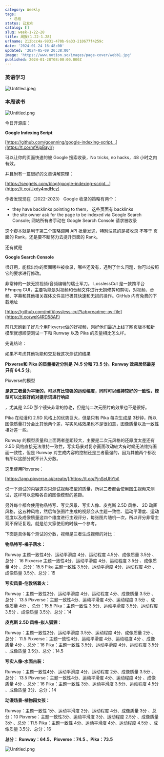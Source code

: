 ```yaml
---
category: Weekly
tags:
  - 总结
status: 已发布
catalog: []
slug: week-1-22-28
title: 周报(1.22-1.28)
urlname: 212bcc4a-9831-470b-9a33-210677f4259c
date: '2024-01-24 16:48:00'
updated: '2024-05-09 20:38:00'
image: 'https://www.notion.so/images/page-cover/webb1.jpg'
published: 2024-01-28T08:00:00.000Z
---
```


### 英语学习


![Untitled.jpeg](https://prod-files-secure.s3.us-west-2.amazonaws.com/5d24fe63-e567-4804-86f9-9fdc62e13082/13f89310-e18e-4344-b5f8-95c58ff07f1e/Untitled.jpeg?X-Amz-Algorithm=AWS4-HMAC-SHA256&X-Amz-Content-Sha256=UNSIGNED-PAYLOAD&X-Amz-Credential=ASIAZI2LB466RESPVKIB%2F20250415%2Fus-west-2%2Fs3%2Faws4_request&X-Amz-Date=20250415T053951Z&X-Amz-Expires=3600&X-Amz-Security-Token=IQoJb3JpZ2luX2VjEJ3%2F%2F%2F%2F%2F%2F%2F%2F%2F%2FwEaCXVzLXdlc3QtMiJHMEUCIQCweAv9gRx6HiVBpFRGA2agkayT0m5zoNK1IlAYbuASkQIgfVw962cPQrhstCjq1vraY5ONNzu6sr53ARCLLLdLzDAq%2FwMIJhAAGgw2Mzc0MjMxODM4MDUiDGsEcI1Rh%2BbGd%2FR0aircA1NekchucrX5ph02FfLQpcEVXV2zB%2Bm5YWvnTLzw1gYyl%2BtoZZ1SzDDfT6BUohoPqqFqy8yWCrnqTUGpk0X4Hh2FMn4c3IDttDFECkecXSvapwgcLGosLGO2EmTV%2BAgqbe1fxcJdYc418YBbAQpLP0gTnd%2FYyGJTnSGNSAZ7gsNyJrWradLn%2Bm%2FalCxsgzAmayy2K%2FoZlsE1n8lpjCGKnrTNzNAvuYHaGh%2B2lNtLfy1q%2BPaWqxjRqRh02GSo1QDPlHWuQF0p4byRyLoV48IPmW9kzbITTN225raRpSC9t7f3TwqbKWppKtOxouw3geoJHyFsQs3cxj%2B4AqMm6aHYUmyroqWaKt%2F%2B0o8qsKDJVw6SDtZTKNLnWOXxx%2BrxSBtiTzWFi%2BDzgrJE4UXMP0plRNBAE%2BtUh9HEICU5KSXfL65VMfKmBQ9k52x%2BH5gQGz7lKlTIy6n3soszLH%2Bci0RtA5d4pcgYgMYntND9SyorHrGcclzRfyi8AQMt3MwV%2FKCNZbS5JJ2UwqGhbZdYE0pL0CO17%2F7Z7lJnaKcQQh%2FcV9q07po6ObgcJDyCFfgsDgeo6C9RHzZU1Ft4D%2B8hzsdJvdRldZZJ73qUuy55lYS8S30psbL7kQuo3ntH5H1UMPHN978GOqUBfvhSaPrlv6zmE8TjDzSXeJSPCowyQ2%2BG79rQUFYRagvbzZ7adqnLpncGMW%2BcmNWw5ORymJRoBAdta%2BmuloBc9OqfL%2Fvue8RvV51EBEWj%2FyKKRlPU5oepc6QE49%2FmqVeQVyViVzrVOUxfnW12pU54calU0Y8TV6OGuORLJTw1eL%2BBy9qPX%2FNN6OgpmSgfcGUZMh%2BkZD5mvIhYOG2gWxNFNGcqXu4D&X-Amz-Signature=e7cc61d8ebec9acbf308995bf65355ef48f301d0a2ca47f6208cb1110be6b6b3&X-Amz-SignedHeaders=host&x-id=GetObject)


### 本周读书


![Untitled.png](https://prod-files-secure.s3.us-west-2.amazonaws.com/5d24fe63-e567-4804-86f9-9fdc62e13082/4230a01f-03e6-45a7-9f78-5892b7e77e85/Untitled.png?X-Amz-Algorithm=AWS4-HMAC-SHA256&X-Amz-Content-Sha256=UNSIGNED-PAYLOAD&X-Amz-Credential=ASIAZI2LB466RESPVKIB%2F20250415%2Fus-west-2%2Fs3%2Faws4_request&X-Amz-Date=20250415T053951Z&X-Amz-Expires=3600&X-Amz-Security-Token=IQoJb3JpZ2luX2VjEJ3%2F%2F%2F%2F%2F%2F%2F%2F%2F%2FwEaCXVzLXdlc3QtMiJHMEUCIQCweAv9gRx6HiVBpFRGA2agkayT0m5zoNK1IlAYbuASkQIgfVw962cPQrhstCjq1vraY5ONNzu6sr53ARCLLLdLzDAq%2FwMIJhAAGgw2Mzc0MjMxODM4MDUiDGsEcI1Rh%2BbGd%2FR0aircA1NekchucrX5ph02FfLQpcEVXV2zB%2Bm5YWvnTLzw1gYyl%2BtoZZ1SzDDfT6BUohoPqqFqy8yWCrnqTUGpk0X4Hh2FMn4c3IDttDFECkecXSvapwgcLGosLGO2EmTV%2BAgqbe1fxcJdYc418YBbAQpLP0gTnd%2FYyGJTnSGNSAZ7gsNyJrWradLn%2Bm%2FalCxsgzAmayy2K%2FoZlsE1n8lpjCGKnrTNzNAvuYHaGh%2B2lNtLfy1q%2BPaWqxjRqRh02GSo1QDPlHWuQF0p4byRyLoV48IPmW9kzbITTN225raRpSC9t7f3TwqbKWppKtOxouw3geoJHyFsQs3cxj%2B4AqMm6aHYUmyroqWaKt%2F%2B0o8qsKDJVw6SDtZTKNLnWOXxx%2BrxSBtiTzWFi%2BDzgrJE4UXMP0plRNBAE%2BtUh9HEICU5KSXfL65VMfKmBQ9k52x%2BH5gQGz7lKlTIy6n3soszLH%2Bci0RtA5d4pcgYgMYntND9SyorHrGcclzRfyi8AQMt3MwV%2FKCNZbS5JJ2UwqGhbZdYE0pL0CO17%2F7Z7lJnaKcQQh%2FcV9q07po6ObgcJDyCFfgsDgeo6C9RHzZU1Ft4D%2B8hzsdJvdRldZZJ73qUuy55lYS8S30psbL7kQuo3ntH5H1UMPHN978GOqUBfvhSaPrlv6zmE8TjDzSXeJSPCowyQ2%2BG79rQUFYRagvbzZ7adqnLpncGMW%2BcmNWw5ORymJRoBAdta%2BmuloBc9OqfL%2Fvue8RvV51EBEWj%2FyKKRlPU5oepc6QE49%2FmqVeQVyViVzrVOUxfnW12pU54calU0Y8TV6OGuORLJTw1eL%2BBy9qPX%2FNN6OgpmSgfcGUZMh%2BkZD5mvIhYOG2gWxNFNGcqXu4D&X-Amz-Signature=37cab6a2919781e89af956ed401ae30a608ce8691a9a405ac66e4ed1c26b86ef&X-Amz-SignedHeaders=host&x-id=GetObject)


今日开源库：


**Google Indexing Script**


[https://github.com/goenning/google-indexing-script…](https://t.co/mfAipBayir)


可以让你的页面快速的被 Google 搜索收录，No tricks, no hacks，48 小时之内有效。

并且附有一篇很好的文章讲解原理：


[https://seogets.com/blog/google-indexing-script…](https://t.co/Uxdy4mdHez)


作者发现现在（2022-2023） Google 收录的策略有两个：

- they have backlinks pointing to them， 这些页面有 backlinks
- the site owner ask for the page to be indexed via Google Search Console; 网站所有者手动在 Google Search Console 请求被收录

这个脚本就是利于第二个策略调用 API 批量发送，特别注意的是被收录 不等于 页面的 Rank，还是要不断努力去提升页面的 Rank。

还有就是


**Google Search Console**


很好用，能标出你的页面哪些被收录，哪些还没有，遇到了什么问题，你可以按照它的要求进行修改。


非常棒的一款无损视频/音频编辑的瑞士军刀， LosslessCut 是一款跨平台 FFmpeg GUI，主要功能是对视频和音频文件进行无损修剪和剪切，对视频、音频、字幕和其他相关媒体文件进行极其快速和无损的操作。GitHub 内有免费的下载地址


[https://github.com/mifi/lossless-cut?tab=readme-ov-file](https://t.co/weK4RD58AF)


前几天刷到了好几个用Pixverse做的好视频，刚好他们最近上线了网页版本和新模型就想顺便测试一下和 Runway 以及 Pika 的质量相比怎么样。

先说结论：

如果不考虑其他功能和交互我这次测试的结果


**Pixverse和 Pika 的质量接近分别是 74.5 分和 73.5 分。Runway 效果居然最差只有 64.5 分。**


Pixverse的模型


**是这三者最为平衡的，可以有比较强的运动幅度，同时可以维持较好的一致性，模型可以比较好的对提示词进行响应**


，尤其是 2.5D 那个镜头非常的惊艳，但是纯二次元图片的效果也不是很好。

Pika 在动漫和 2.5D 风格上的优势巨大，但是只有 Pika 每次生成是 3秒钟，所以图像质量打分会比其他两个差，写实风格效果也不是很如意，图像质量以及一致性相对差一些。

Runway 的模型质量和上面两者差距较大，主要是二次元风格的还原度太差还有 2.5D 风格直接无法维持一致性，写实场景对复杂画面改动较大有时候无法维持画面一致性，但是 Runway 对生成内容的控制还是三者最强的，因为其他两个都没有所以这部分就不计入分数。

这里使用Pixverse：


[https://app.pixverse.ai/create/](https://t.co/PjnSeUhYbi)


说一下测试的内容这次只测试视频模型的质量，所以三者都会使用图生视频来测试，这样可以忽略各自的图像模型的差距。

另外每个都会使用物品特写、写实风景、写实人像、皮克斯 2.5D 风格、 2D 动画风格，这五种风格，然后每张图片生成的视频会从主题一致性、运动平滑度、运动程度以及成像质量这四个维度进行主观评分，每张图片随机一次，所以评分非常主观不保证复现，就是给大家使用的时候一个参考。

下面是具体每个测试的分数，视频是三者生成视频的对比：


**物品特写-橘子落水：**


Runway   主题一致性4分、运动平滑度 4分、运动程度 4.5分、成像质量 3.5分 、总分： 16
Pixverse 主题一致性4分、运动平滑度 4分、运动程度 3.5分 、成像质量 4分 、总分：15.5
Pika 主题一致性 3.5分、运动平滑度 4分、运动程度 4分 、成像质量 3.5分、总分：15


**写实风景-伦敦塔着火：**


Runway：主题一致性2分、运动平滑度 4分、运动程度 4分、成像质量 3.5分 、总分： 13.5
Pixverse：主题一致性4分、运动平滑度 4分、运动程度 3.5分 、成像质量 4分 、总分：15.5
Pika：主题一致性 3.5分、运动平滑度 3.5分、运动程度 3.5分 、成像质量 3.5分、总分：14


**皮克斯 2.5D 风格-拟人狐狸：**


Runway：主题一致性2分、运动平滑度 3.5分、运动程度 4分、成像质量 2分 、总分： 11.5
Pixverse：主题一致性4分、运动平滑度 4分、运动程度 4分 、成像质量 4分 、总分：16
Pika：主题一致性 3.5分、运动平滑度 4分、运动程度 3.5分 、成像质量 3.5分、总分：14.5


**写实人像-水面古装：**


Runway：主题一致性4分、运动平滑度 4分、运动程度 2分、成像质量 3.5分 、总分： 13.5
Pixverse：主题一致性4分、运动平滑度 4分、运动程度 4分 、成像质量 4分 、总分：16
Pika：主题一致性 3分、运动平滑度 3.5分、运动程度 4.5分 、成像质量 3分、总分：14


**动漫场景-植物园女孩：**


Runway：主题一致性 1分、运动平滑度 2分、运动程度 4分、成像质量 3分 、总分：10
Pixverse：主题一致性3分、运动平滑度 3分、运动程度 2.5分 、成像质量 3分 、总分：11.5
Pika：主题一致性 4分、运动平滑度 4分、运动程度 4.5分 、成像质量 3.5分、总分：16


**总分： Runway：64.5、Pixverse：74.5 、Pika：73.5**


![Untitled.png](https://prod-files-secure.s3.us-west-2.amazonaws.com/5d24fe63-e567-4804-86f9-9fdc62e13082/8e04e5ad-2b05-4144-8058-53bf010acfd3/Untitled.png?X-Amz-Algorithm=AWS4-HMAC-SHA256&X-Amz-Content-Sha256=UNSIGNED-PAYLOAD&X-Amz-Credential=ASIAZI2LB466RESPVKIB%2F20250415%2Fus-west-2%2Fs3%2Faws4_request&X-Amz-Date=20250415T053951Z&X-Amz-Expires=3600&X-Amz-Security-Token=IQoJb3JpZ2luX2VjEJ3%2F%2F%2F%2F%2F%2F%2F%2F%2F%2FwEaCXVzLXdlc3QtMiJHMEUCIQCweAv9gRx6HiVBpFRGA2agkayT0m5zoNK1IlAYbuASkQIgfVw962cPQrhstCjq1vraY5ONNzu6sr53ARCLLLdLzDAq%2FwMIJhAAGgw2Mzc0MjMxODM4MDUiDGsEcI1Rh%2BbGd%2FR0aircA1NekchucrX5ph02FfLQpcEVXV2zB%2Bm5YWvnTLzw1gYyl%2BtoZZ1SzDDfT6BUohoPqqFqy8yWCrnqTUGpk0X4Hh2FMn4c3IDttDFECkecXSvapwgcLGosLGO2EmTV%2BAgqbe1fxcJdYc418YBbAQpLP0gTnd%2FYyGJTnSGNSAZ7gsNyJrWradLn%2Bm%2FalCxsgzAmayy2K%2FoZlsE1n8lpjCGKnrTNzNAvuYHaGh%2B2lNtLfy1q%2BPaWqxjRqRh02GSo1QDPlHWuQF0p4byRyLoV48IPmW9kzbITTN225raRpSC9t7f3TwqbKWppKtOxouw3geoJHyFsQs3cxj%2B4AqMm6aHYUmyroqWaKt%2F%2B0o8qsKDJVw6SDtZTKNLnWOXxx%2BrxSBtiTzWFi%2BDzgrJE4UXMP0plRNBAE%2BtUh9HEICU5KSXfL65VMfKmBQ9k52x%2BH5gQGz7lKlTIy6n3soszLH%2Bci0RtA5d4pcgYgMYntND9SyorHrGcclzRfyi8AQMt3MwV%2FKCNZbS5JJ2UwqGhbZdYE0pL0CO17%2F7Z7lJnaKcQQh%2FcV9q07po6ObgcJDyCFfgsDgeo6C9RHzZU1Ft4D%2B8hzsdJvdRldZZJ73qUuy55lYS8S30psbL7kQuo3ntH5H1UMPHN978GOqUBfvhSaPrlv6zmE8TjDzSXeJSPCowyQ2%2BG79rQUFYRagvbzZ7adqnLpncGMW%2BcmNWw5ORymJRoBAdta%2BmuloBc9OqfL%2Fvue8RvV51EBEWj%2FyKKRlPU5oepc6QE49%2FmqVeQVyViVzrVOUxfnW12pU54calU0Y8TV6OGuORLJTw1eL%2BBy9qPX%2FNN6OgpmSgfcGUZMh%2BkZD5mvIhYOG2gWxNFNGcqXu4D&X-Amz-Signature=aa3c7ab7bf7c843181500604ddded46185314693744216fed6ab70eec53fb29e&X-Amz-SignedHeaders=host&x-id=GetObject)

